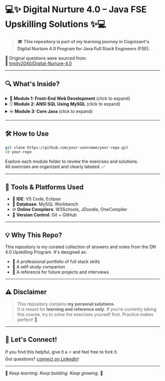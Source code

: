 
# 💻✨ Digital Nurture 4.0 – Java FSE Upskilling Solutions ✨💻

> 🎓 **This repository is part of my learning journey in Cognizant's Digital Nurture 4.0 Program for Java Full Stack Engineers (FSE).**

📌 Original questions were sourced from:  
🔗 [trinity2040/Digital-Nurture-4.0](https://github.com/trinity2040/Digital-Nurture-4.0.git)

---

## 🔍 What's Inside?

<details>
<summary>🧩 <strong>Module 1: Front-End Web Development</strong> (click to expand)</summary>

✔️ HTML5 – Semantic elements, forms, structure  
✔️ CSS3 – Styling, layout, media queries  
✔️ JavaScript – Events, arrays, DOM manipulation  
✔️ Bootstrap 5 – Components, grid system, utilities

📁 Folder: `Module 1/`

</details>

<details>
<summary>🗄️ <strong>Module 2: ANSI SQL Using MySQL</strong> (click to expand)</summary>

✔️ SELECT, WHERE, JOINs  
✔️ GROUP BY, HAVING  
✔️ Subqueries & Constraints  
✔️ DDL & DML operations

📁 Folder: `Module 2/`

</details>

<details>
<summary>☕ <strong>Module 3: Core Java</strong> (click to expand)</summary>

✔️ Java syntax, OOP principles  
✔️ Exception Handling, Collections, Streams  
✔️ Threads, JDBC, Java 17 & 21 Features  
✔️ File Handling, Debugging

📁 Folder: `Module 3/`

</details>

---

## 🛠 How to Use

```bash
git clone https://github.com/your-username/your-repo.git
cd your-repo
```

Explore each module folder to review the exercises and solutions.  
All exercises are organized and clearly labeled. ✅

---

## 🚧 Tools & Platforms Used

- 🔧 **IDE**: VS Code, Eclipse
- 🧮 **Database**: MySQL Workbench
- 🌐 **Online Compilers**: W3Schools, JDoodle, OneCompiler
- 📁 **Version Control**: Git + GitHub

---

## 💡 Why This Repo?

This repository is my curated collection of answers and notes from the DN 4.0 Upskilling Program. It's designed as:
- 💼 A professional portfolio of full stack skills
- 🧠 A self-study companion
- 📘 A reference for future projects and interviews

---

## ⚠️ Disclaimer

> This repository contains **my personal solutions**.  
It is meant for **learning and reference only**. If you're currently taking this course, try to solve the exercises yourself first. Practice makes perfect! 💪

---

## 🙌 Let's Connect!

If you find this helpful, give it a ⭐ and feel free to fork it.  
Got questions? [connect on LinkedIn](www.linkedin.com/in/vallabhajosyula-sri-harshini-a822ab283)!

---

🧠 *Keep learning. Keep building. Keep growing.* 🌱
